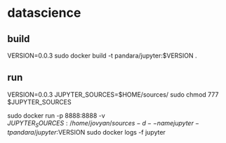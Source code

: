 # datascience

## build
VERSION=0.0.3
sudo docker build -t pandara/jupyter:$VERSION .

## run
VERSION=0.0.3
JUPYTER_SOURCES=$HOME/sources/
sudo chmod  777 $JUPYTER_SOURCES
 
sudo docker run -p 8888:8888 -v $JUPYTER_SOURCES:/home/jovyan/sources -d --name jupyter -t pandara/jupyter:$VERSION
sudo docker logs -f jupyter